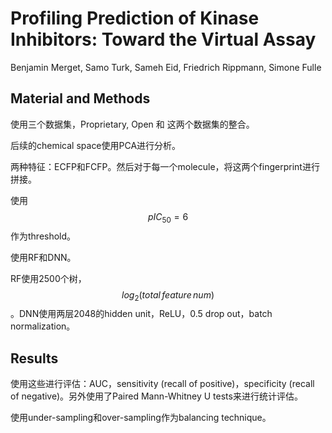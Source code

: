 # Profiling Prediction of Kinase Inhibitors: Toward the Virtual Assay

Benjamin Merget, Samo Turk, Sameh Eid, Friedrich Rippmann, Simone Fulle

## Material and Methods

使用三个数据集，Proprietary, Open 和 这两个数据集的整合。

后续的chemical space使用PCA进行分析。

两种特征：ECFP和FCFP。然后对于每一个molecule，将这两个fingerprint进行拼接。

使用$$pIC_{50} = 6$$作为threshold。

使用RF和DNN。

RF使用2500个树，$$log_2(total\, feature\, num)$$。DNN使用两层2048的hidden unit，ReLU，0.5 drop out，batch normalization。

## Results

使用这些进行评估：AUC，sensitivity (recall of positive)，specificity (recall of negative)。另外使用了Paired Mann-Whitney U tests来进行统计评估。

使用under-sampling和over-sampling作为balancing technique。